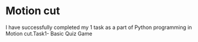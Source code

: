 # Motion cut
I have successfully completed my 1 task as a part of Python programming in Motion cut.Task1-  Basic Quiz Game
